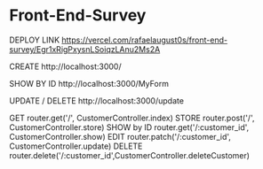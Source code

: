 # Front-End-Survey
 DEPLOY LINK https://vercel.com/rafaelaugust0s/front-end-survey/Egr1xRigPxysnLSoiqzLAnu2Ms2A
 
 CREATE http://localhost:3000/

 SHOW BY ID http://localhost:3000/MyForm

 UPDATE / DELETE http://localhost:3000/update



GET router.get('/', CustomerController.index)
STORE router.post('/', CustomerController.store)
SHOW by ID router.get('/:customer_id', CustomerController.show)
EDIT router.patch('/:customer_id', CustomerController.update)
DELETE router.delete('/:customer_id',CustomerController.deleteCustomer)



